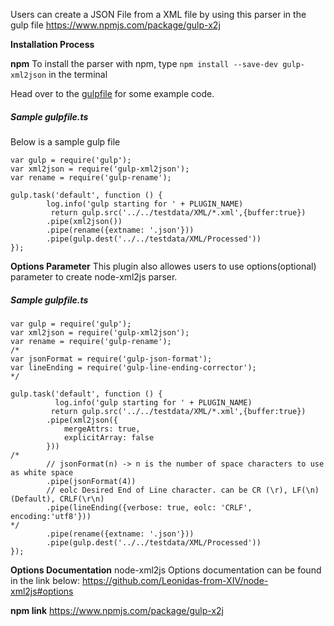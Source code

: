 Users can create a JSON File from a XML file by using this parser in the gulp file
https://www.npmjs.com/package/gulp-x2j 

**Installation Process**

**npm**
To install the parser with npm, type ```npm install --save-dev gulp-xml2json``` in the terminal

Head over to the [gulpfile](./gulpfile.js) for some example code.

##### Sample gulpfile.ts
Below is a sample gulp file
```
var gulp = require('gulp');
var xml2json = require('gulp-xml2json');
var rename = require('gulp-rename');
 
gulp.task('default', function () {
        log.info('gulp starting for ' + PLUGIN_NAME)
         return gulp.src('../../testdata/XML/*.xml',{buffer:true})
        .pipe(xml2json())
        .pipe(rename({extname: '.json'}))
        .pipe(gulp.dest('../../testdata/XML/Processed'))
});
```

**Options Parameter**
This plugin also allowes users to use options(optional) parameter to create node-xml2js parser.

##### Sample gulpfile.ts
```
var gulp = require('gulp');
var xml2json = require('gulp-xml2json');
var rename = require('gulp-rename');
/*
var jsonFormat = require('gulp-json-format');
var lineEnding = require('gulp-line-ending-corrector');
*/
 
gulp.task('default', function () {
          log.info('gulp starting for ' + PLUGIN_NAME)
         return gulp.src('../../testdata/XML/*.xml',{buffer:true})		
        .pipe(xml2json({            
            mergeAttrs: true,
            explicitArray: false
        }))
/*		
        // jsonFormat(n) -> n is the number of space characters to use as white space
        .pipe(jsonFormat(4))
        // eolc Desired End of Line character. can be CR (\r), LF(\n) (Default), CRLF(\r\n)
        .pipe(lineEnding({verbose: true, eolc: 'CRLF', encoding:'utf8'}))
*/
        .pipe(rename({extname: '.json'}))
        .pipe(gulp.dest('../../testdata/XML/Processed'))
});
```
**Options Documentation**
node-xml2js Options documentation can be found in the link below:
https://github.com/Leonidas-from-XIV/node-xml2js#options



**npm link**
https://www.npmjs.com/package/gulp-x2j
